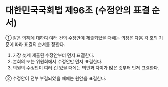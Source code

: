 # 대한민국국회법 제96조 (수정안의 표결 순서)

① 같은 의제에 대하여 여러 건의 수정안이 제출되었을 때에는 의장은 다음 각 호의 기준에 따라 표결의 순서를 정한다.
1. 가장 늦게 제출된 수정안부터 먼저 표결한다.  
2. 본회의 또는 위원회에서 수정안만 먼저 표결한다.  
3. 의원의 수정안이 여러 건 있을 때에는 의안과 차이가 많은 것부터 먼저 표결한다.  

② 수정안이 전부 부결되었을 때에는 원안을 표결한다.
